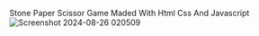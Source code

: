 Stone Paper Scissor Game Maded With Html Css And Javascript![Screenshot 2024-08-26 020509](https://github.com/user-attachments/assets/4169a9d1-9827-422b-9a79-9e04144ab7e1)
